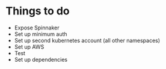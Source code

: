 # Things to do

* Expose Spinnaker
* Set up minimum auth
* Set up second kubernetes account (all other namespaces)
* Set up AWS
* Test
* Set up dependencies